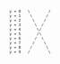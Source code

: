 <style>
    * {
        font-size: 8px;
    }
</style>

```
y = 0   \        /
y = 1    \      / 
y = 2     \    /  
y = 3      \  /   
y = 4       \/    
y = 5       /\    
y = 6      /  \   
y = 7     /    \  
y = 8    /      \ 
y = 9   /        \
```
